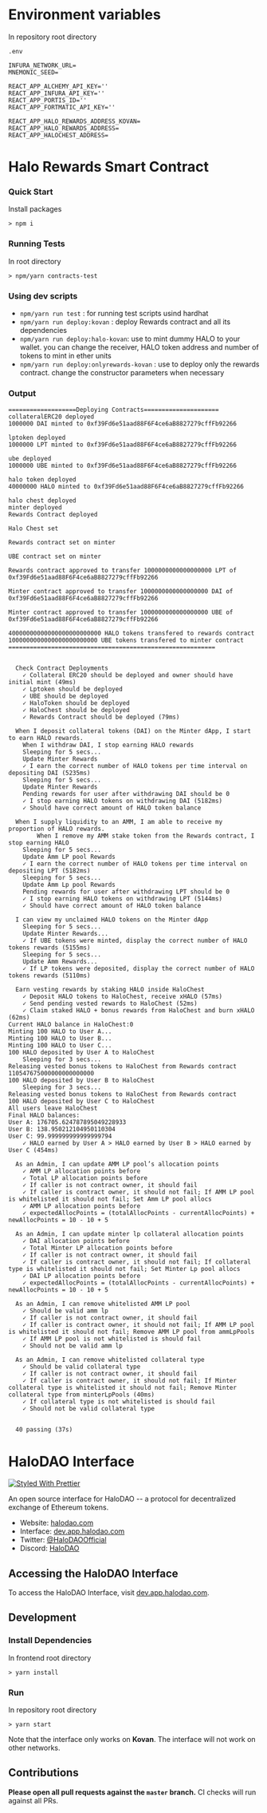 # Environment variables
In repository root directory

`.env`

```
INFURA_NETWORK_URL=
MNEMONIC_SEED=

REACT_APP_ALCHEMY_API_KEY=''
REACT_APP_INFURA_API_KEY=''
REACT_APP_PORTIS_ID=''
REACT_APP_FORTMATIC_API_KEY=''

REACT_APP_HALO_REWARDS_ADDRESS_KOVAN=
REACT_APP_HALO_REWARDS_ADDRESS=
REACT_APP_HALOCHEST_ADDRESS=
```

# Halo Rewards Smart Contract
### Quick Start
Install packages
```
> npm i
```

### Running Tests
In root directory
```
> npm/yarn contracts-test
```

### Using dev scripts
- `npm/yarn run test` : for running test scripts usind hardhat
- `npm/yarn run deploy:kovan` : deploy Rewards contract and all its dependencies
- `npm/yarn run deploy:halo-kovan`: use to mint dummy HALO to your wallet. you can change the receiver, HALO token address and number of tokens to mint in ether units
- `npm/yarn run deploy:onlyrewards-kovan` : use to deploy only the rewards contract. change the constructor parameters when necessary

### Output

```
===================Deploying Contracts=====================
collateralERC20 deployed
1000000 DAI minted to 0xf39Fd6e51aad88F6F4ce6aB8827279cffFb92266

lptoken deployed
1000000 LPT minted to 0xf39Fd6e51aad88F6F4ce6aB8827279cffFb92266

ube deployed
1000000 UBE minted to 0xf39Fd6e51aad88F6F4ce6aB8827279cffFb92266

halo token deployed
40000000 HALO minted to 0xf39Fd6e51aad88F6F4ce6aB8827279cffFb92266

halo chest deployed
minter deployed
Rewards Contract deployed

Halo Chest set

Rewards contract set on minter

UBE contract set on minter

Rewards contract approved to transfer 1000000000000000000 LPT of 0xf39Fd6e51aad88F6F4ce6aB8827279cffFb92266

Minter contract approved to transfer 1000000000000000000 DAI of 0xf39Fd6e51aad88F6F4ce6aB8827279cffFb92266

Minter contract approved to transfer 1000000000000000000 UBE of 0xf39Fd6e51aad88F6F4ce6aB8827279cffFb92266

40000000000000000000000000 HALO tokens transfered to rewards contract
1000000000000000000000000 UBE tokens transfered to minter contract
==========================================================


  Check Contract Deployments
    ✓ Collateral ERC20 should be deployed and owner should have initial mint (49ms)
    ✓ Lptoken should be deployed
    ✓ UBE should be deployed
    ✓ HaloToken should be deployed
    ✓ HaloChest should be deployed
    ✓ Rewards Contract should be deployed (79ms)

  When I deposit collateral tokens (DAI) on the Minter dApp, I start to earn HALO rewards.
	When I withdraw DAI, I stop earning HALO rewards
	Sleeping for 5 secs...
	Update Minter Rewards
    ✓ I earn the correct number of HALO tokens per time interval on depositing DAI (5235ms)
	Sleeping for 5 secs...
	Update Minter Rewards
	Pending rewards for user after withdrawing DAI should be 0
    ✓ I stop earning HALO tokens on withdrawing DAI (5182ms)
    ✓ Should have correct amount of HALO token balance

  When I supply liquidity to an AMM, I am able to receive my proportion of HALO rewards.
        When I remove my AMM stake token from the Rewards contract, I stop earning HALO
	Sleeping for 5 secs...
	Update Amm LP pool Rewards
    ✓ I earn the correct number of HALO tokens per time interval on depositing LPT (5182ms)
	Sleeping for 5 secs...
	Update Amm Lp pool Rewards
	Pending rewards for user after withdrawing LPT should be 0
    ✓ I stop earning HALO tokens on withdrawing LPT (5144ms)
    ✓ Should have correct amount of HALO token balance

  I can view my unclaimed HALO tokens on the Minter dApp
	Sleeping for 5 secs...
	Update Minter Rewards...
    ✓ If UBE tokens were minted, display the correct number of HALO tokens rewards (5155ms)
	Sleeping for 5 secs...
	Update Amm Rewards...
    ✓ If LP tokens were deposited, display the correct number of HALO tokens rewards (5110ms)

  Earn vesting rewards by staking HALO inside HaloChest
    ✓ Deposit HALO tokens to HaloChest, receive xHALO (57ms)
    ✓ Send pending vested rewards to HaloChest (52ms)
    ✓ Claim staked HALO + bonus rewards from HaloChest and burn xHALO (62ms)
Current HALO balance in HaloChest:0
Minting 100 HALO to User A...
Minting 100 HALO to User B...
Minting 100 HALO to User C...
100 HALO deposited by User A to HaloChest
	Sleeping for 3 secs...
Releasing vested bonus tokens to HaloChest from Rewards contract
110547675000000000000000
100 HALO deposited by User B to HaloChest
	Sleeping for 3 secs...
Releasing vested bonus tokens to HaloChest from Rewards contract
100 HALO deposited by User C to HaloChest
All users leave HaloChest
Final HALO balances:
User A: 176705.624787895049228933
User B: 138.950212104950110304
User C: 99.999999999999999794
    ✓ HALO earned by User A > HALO earned by User B > HALO earned by User C (454ms)

  As an Admin, I can update AMM LP pool’s allocation points
    ✓ AMM LP allocation points before
    ✓ Total LP allocation points before
    ✓ If caller is not contract owner, it should fail
    ✓ If caller is contract owner, it should not fail; If AMM LP pool is whitelisted it should not fail; Set Amm LP pool allocs
    ✓ AMM LP allocation points before
    ✓ expectedAllocPoints = (totalAllocPoints - currentAllocPoints) + newAllocPoints = 10 - 10 + 5

  As an Admin, I can update minter lp collateral allocation points
    ✓ DAI allocation points before
    ✓ Total Minter LP allocation points before
    ✓ If caller is not contract owner, it should fail
    ✓ If caller is contract owner, it should not fail; If collateral type is whitelisted it should not fail; Set Minter Lp pool allocs
    ✓ DAI LP allocation points before
    ✓ expectedAllocPoints = (totalAllocPoints - currentAllocPoints) + newAllocPoints = 10 - 10 + 5

  As an Admin, I can remove whitelisted AMM LP pool
    ✓ Should be valid amm lp
    ✓ If caller is not contract owner, it should fail
    ✓ If caller is contract owner, it should not fail; If AMM LP pool is whitelisted it should not fail; Remove AMM LP pool from ammLpPools
    ✓ If AMM LP pool is not whitelisted is should fail
    ✓ Should not be valid amm lp

  As an Admin, I can remove whitelisted collateral type
    ✓ Should be valid collateral type
    ✓ If caller is not contract owner, it should fail
    ✓ If caller is contract owner, it should not fail; If Minter collateral type is whitelisted it should not fail; Remove Minter collateral type from minterLpPools (40ms)
    ✓ If collateral type is not whitelisted is should fail
    ✓ Should not be valid collateral type


  40 passing (37s)
```

# HaloDAO Interface

[![Styled With Prettier](https://img.shields.io/badge/code_style-prettier-ff69b4.svg)](https://prettier.io/)

An open source interface for HaloDAO -- a protocol for decentralized exchange of Ethereum tokens.

- Website: [halodao.com](https://halodao.com/)
- Interface: [dev.app.halodao.com](https://dev.app.halodao.com)
- Twitter: [@HaloDAOOfficial](https://twitter.com/HaloDAOOfficial)
- Discord: [HaloDAO](https://discord.gg/uAgZvXg7)

## Accessing the HaloDAO Interface

To access the HaloDAO Interface, visit [dev.app.halodao.com](https://dev.app.halodao.com).

## Development
### Install Dependencies
In frontend root directory

```
> yarn install
```

### Run
In repository root directory

```
> yarn start
```

Note that the interface only works on **Kovan**.
The interface will not work on other networks.

## Contributions

**Please open all pull requests against the `master` branch.**
CI checks will run against all PRs.
